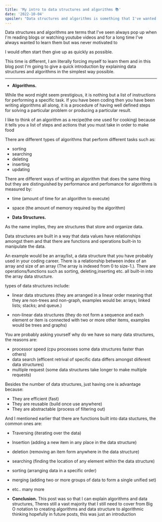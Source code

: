```yaml
---
title: 'My intro to data structures and algorithms 📚'
date: '2022-10-04'
spoiler: "Data structures and algorithms is something that I've wanted to learn for a long time (I think I finally understand them let me explain..)"
---
```


Data structures and algorithms are terms that I've seen always pop up when I'm reading blogs or watching youtube videos and for a long time I've always wanted to learn them but was never motivated to

I would often start then give up as quickly as possible.

This time is different, I am literally forcing myself to learn them and in this blog post I'm going to give a quick introduction by explaining data structures and algorithms in the simplest way possible.

---

* **Algorithms.**

While the word might seem prestigious, it is nothing but a list of instructions for performing a specific task. If you have been coding then you have been writing algorithms all along, it is a procedure of having well defined steps for solving a particular problem or producing a particular result.

I like to think of an algorithm as a recipe(the one used for cooking) because it tells you a list of steps and actions that you must take in order to make food

There are different types of algorithms that perform different tasks such as: 

* sorting
* searching
* deleting 
* inserting
* updating

There are different ways of writing an algorithm that does the same thing but they are distinguished by performance and perfomance for algorithms is measured by:

* time (amount of time for an algorithm to execute)
* space (the amount of memory required by the algorithm)

* **Data Structures.**

As the name implies, they are structures that store and organize data. 

Data structures are built in a way that data values have relationships amongst them and that there are functions and operations built-in to manipulate the data. 

An example would be an array/list, a data structure that you have probably used in your coding career. There is a relationship between index of an array and size of an array (The array is indexed from 0 to size-1.). There are operations/functions such as sorting, deleting,inserting etc. all built-in into the array data structure. 

types of data structures include:

* linear data structures (they are arranged in a linear order meaning that they are non-trees and non-graph, examples would be: arrays; linked lists; stacks; and queue.)

* non-linear data structures (they do not form a sequence and each element or item is connected with two or more other items, examples would be trees and graphs)

You are probably asking yourself why do we have so many data structures, the reasons are:

* processor speed (cpu processes some data structures faster than others)
* data search (efficent retrival of specific data differs amongst diiferent data structures)
* multiple request (some data structures take longer to make multiple requests)

Besides the number of data structures, just having one is advantage because:

* They are efficient (fast)
* They are reusable (build once use anywhere)
* They are abstractable (process of filtering out)

And I mentioned earlier that there are functions built into data stuctures, the common ones are: 

* Traversing (iterating over the data)
* Insertion (adding a new item in any place in the data structure)
* deletion (removing an item form anywhere in the data structure)
* searching (finding the location of any element within the data structure)
* sorting (arranging data in a specific order)
* merging (adding two or more groups of data to form a single unified set)
* etc.. many more
 


* **Conclusion.**
This post was so that I can explain algorithms and data structures, Theres still a vast majority that I still need to cover from Big O notation to creating algorithms and data structure to algorithmic thinking hopefully in future posts, this was just an introduction
